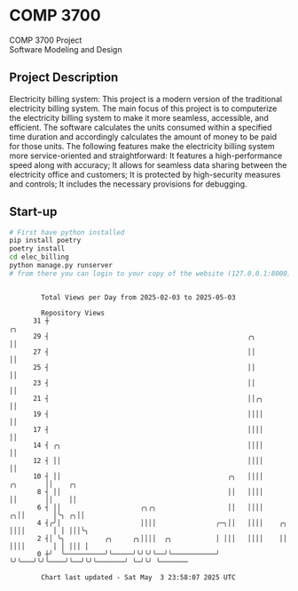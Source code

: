 # COMP 3700
COMP 3700 Project  
Software Modeling and Design
## Project Description
Electricity billing system: This project is a modern version of the traditional electricity billing system. The main focus of this project is to computerize the electricity billing system to make it more seamless, accessible, and efficient. The software calculates the units consumed within a specified time duration and accordingly calculates the amount of money to be paid for those units. The following features make the electricity billing system more service-oriented and straightforward: It features a high-performance speed along with accuracy; It allows for seamless data sharing between the electricity office and customers; It is protected by high-security measures and controls; It includes the necessary provisions for debugging.

## Start-up
```bash
# First have python installed
pip install poetry
poetry install
cd elec_billing
python manage.py runserver
# from there you can login to your copy of the website (127.0.0.1:8000), default creds are admin/admin
```

```

        Total Views per Day from 2025-02-03 to 2025-05-03

        Repository Views
      31 ┼                                                                         ╭╮
      29 ┤                                                  ╭╮                     ││
      27 ┤                                                  ││                     ││
      25 ┤                                                  ││                     ││
      23 ┤                                                  ││                     ││
      21 ┤                                                  ││╭╮                   ││
      19 ┤                                                  ││││                   ││
      17 ┤                                                  ││││                   ││
      14 ┤ ╭╮                                               ││││                   ││
      12 ┤ ││                                               ││││                   ││
      10 ┤ ││                                          ╭╮   ││││          ╭╮       ││    ╭╮
       8 ┤ ││                                          ││   ││││          ││       ││    ││
       6 ┤ ││                    ╭╮╭╮                  ││   ││││        ╭╮││       │╰╮ ╭╮││
       4 ┤╭╯│                    ││││               ╭─╮││   ││││    ╭╮  ││││       │ │ │││╰╮
       2 ┤│ ╰╮          ╭╮     ╭╮││││  ╭╮           │ │││   ││││    ││  ││││       │ │ │││ │
       0 ┼╯  ╰──────────╯╰─────╯╰╯╰╯╰──╯╰───────────╯ ╰╯╰───╯╰╯╰────╯╰──╯╰╯╰───────╯ ╰─╯╰╯ ╰───────

        Chart last updated - Sat May  3 23:58:07 2025 UTC
        
```

